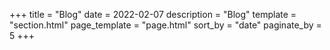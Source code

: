 +++
title = "Blog"
date = 2022-02-07
description = "Blog"
template = "section.html"
page_template = "page.html"
sort_by = "date"
paginate_by = 5
+++

